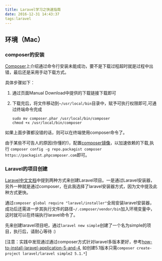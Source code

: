 ```yaml
---
title: Laravel学习之快速指南
date: 2016-12-31 14:43:37
tags:laravel
---
```


## 环境（Mac）
### composer的安装
[Composer](https://getcomposer.org/download/)上介绍通过命令行安装未能成功，要不是下载过程超时就是过程中出错，最后还是采用手动下载方式。

具体步骤如下：

1. 通过页面Manual Download中提供的下载链接下载即可
2. 下载完后，将文件移动到`~/usr/local/bin`目录中，赋予可执行权限即可,可通过终端命令完成


	```
	sudo mv composer.phar /usr/local/bin/composer
	chmod +x /usr/local/bin/composer
	```
如果上面步骤都没错的话，则可以在终端使用composer命令了。

由于某些不可告人的原因(你懂的!)，配置[composer镜像](http://pkg.phpcomposer.com/)，以加速依赖的下载,执行
`composer config -g repo.packagist composer https://packagist.phpcomposer.com`即可。

### Laravel的项目创建
[Laravel中文文档](http://www.golaravel.com/laravel/docs/5.1/)中提到两种方式来创建Laravel项目。一是通过Laravel安装器，另外一种就是通过composer，在此我选择了laravel安装器方式，因为文中提及此种方式更快。

通过`composer global require "laravel/installer"`全局安装laravel安装器，成功后还需进一步其执行文件的路径`~/.composer/vendor/bin`加入环境变量中，这时就可以在终端执行laravel命令了。

先来创建laravel项目吧，通过`laravel new simple`创建了一个名为simple的项目，执行后，请耐心等待 :)

[注意：实践中发现通过通过composer方式针对laravel多版本更好，参考[how-to-install-laravel-application-5-and-4](https://laradevtips.com/2016/08/24/how-to-install-laravel-application-5-and-4/), 如创建5.1版本只需`composer create-project laravel/laravel simple2 5.1.*`]